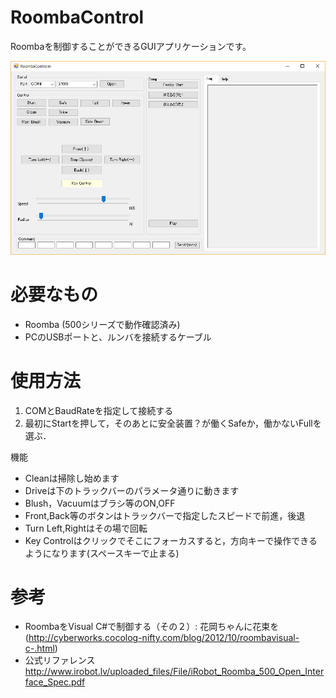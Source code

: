 # RoombaControl
Roombaを制御することができるGUIアプリケーションです。

![ファイル名表示](https://github.com/gologius/RoombaControl/blob/master/screenshot.png)

# 必要なもの

* Roomba (500シリーズで動作確認済み)
* PCのUSBポートと、ルンバを接続するケーブル

# 使用方法

1. COMとBaudRateを指定して接続する
2. 最初にStartを押して，そのあとに安全装置？が働くSafeか，働かないFullを選ぶ．

機能

* Cleanは掃除し始めます
* Driveは下のトラックバーのパラメータ通りに動きます
* Blush，Vacuumはブラシ等のON,OFF
* Front,Back等のボタンはトラックバーで指定したスピードで前進，後退
* Turn Left,Rightはその場で回転
* Key Controlはクリックでそこにフォーカスすると，方向キーで操作できるようになります(スペースキーで止まる)

# 参考

* RoombaをVisual C#で制御する（その２）: 花岡ちゃんに花束を (http://cyberworks.cocolog-nifty.com/blog/2012/10/roombavisual-c-.html)
* 公式リファレンス http://www.irobot.lv/uploaded_files/File/iRobot_Roomba_500_Open_Interface_Spec.pdf
